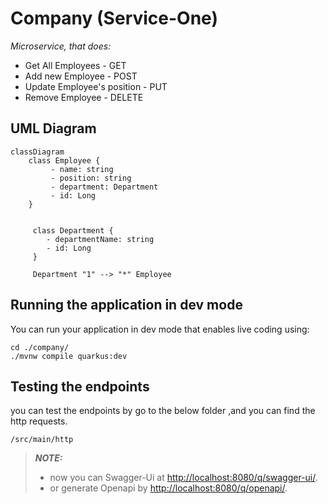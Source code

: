 # Company (Service-One)

_Microservice, that does:_
* Get All Employees - GET
* Add new Employee - POST
* Update Employee's position - PUT
* Remove Employee - DELETE


## UML Diagram

```mermaid
classDiagram
    class Employee {
         - name: string
         - position: string
         - department: Department
         - id: Long
    }
     
     
     class Department {
        - departmentName: string
        - id: Long
     }
     
     Department "1" --> "*" Employee
```

## Running the application in dev mode

You can run your application in dev mode that enables live coding using:

```shell script
cd ./company/
./mvnw compile quarkus:dev
```

## Testing the endpoints
you can test the endpoints by go to the below folder ,and you can find the http requests. 
```
/src/main/http
```


> **_NOTE:_**
> * now you can Swagger-Ui at <http://localhost:8080/q/swagger-ui/>.
> * or generate Openapi by <http://localhost:8080/q/openapi/>.

